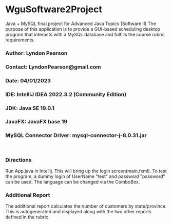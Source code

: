 # WguSoftware2Project
Java + MySQL final project for Advanced Java Topics (Software II)
The purpose of this application is to provide a GUI-based scheduling
desktop program that interacts with a MySQL database and fulfills
the course rubric requirements.
</br>
<h3>Author: Lyndon Pearson</h3>
<h3>Contact: LyndonPearson@gmail.com</h3>
<h3>Date: 04/01/2023</h3>
<h3>IDE: IntelliJ IDEA 2022.3.2 (Community Edition)</h3>
<h3>JDK: Java SE 19.0.1</h3>
<h3>JavaFX: JavaFX base 19</h3>
<h3>MySQL Connector Driver: mysql-connector-j-8.0.31.jar</h3>
</br>
<h3>Directions</h3>
<p>Run App.java in Intellij. This will bring up the login screen(main.fxml).
To test the program, a dummy login of UserName "test" and password "password" 
can be used. The language can be changed via the ComboBox.</p> 

<h3>Additional Report</h3>
<p>The additional report calculates the number of customers by state/province.
This is autogenerated and displayed along with the two other reports defined
in the rubric.</p>
